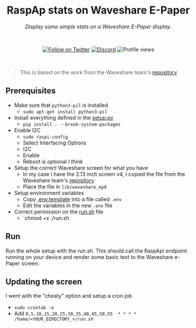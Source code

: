<div align="center">
  
  # RaspAp stats on Waveshare E-Paper
  _Display some simple stats on a Waveshare E-Paper display._
  
  <br />

  [![Follow on Twitter](https://img.shields.io/badge/follow-%40AssistantNMS-1d9bf0?logo=twitter&style=for-the-badge)][assistantnmsTwitter]
  [![Discord](https://img.shields.io/discord/625007826913198080?style=for-the-badge)][discord]
  ![Profile views](https://komarev.com/ghpvc/?username=Khaoz-Topsy&color=green&style=for-the-badge)
  
  <br /> 
</div>

> This is based on the work from the Waveshare team's [repository][waveshareRepo]

## Prerequisites

- Make sure that `python3-pil` is installed
  - `sudo apt-get install python3-pil`
- Install everything defined in the [setup.py](./setup.py)
  - `pip install . --break-system-packages`
- Enable I2C
  - `sudo raspi-config`
  - Select Interfacing Options
  - I2C
  - Enable
  - Reboot is optional _I think_
- Setup the correct Waveshare screen for what you have
  - In my case I have the 2.13 inch screen v4, I copied the file from the Waveshare team's [repository][waveshareRepo]
  - Place the file in `lib/waveshare_epd`
- Setup environment variables
  - Copy [.env.template](./.env.template) into a file called `.env`
  - Edit the variables in the new `.env` file
- Correct permission on the [run.sh](./run.sh) file
  - `chmod +x ./run.sh

## Run

Run the whole setup with the run.sh. This should call the RaspApi endpoint running on your device and render some basic text to the Waveshare e-Paper screen.

## Updating the screen

I went with the "cheaty" option and setup a cron job

- `sudo crontab -e`
- Add `0,5,10,15,20,25,30,35,40,45,50,55  * * * * /home/<YOUR_DIRECTORY_>/run.sh`


[waveshareRepo]: https://github.com/waveshareteam/e-Paper

[raspapWeb]: https://raspap.com
[assistantnmsTwitter]: https://twitter.com/AssistantNMS?ref=KurtGithub
[discord]: https://assistantapps.com/discord?ref=KurtGithub
